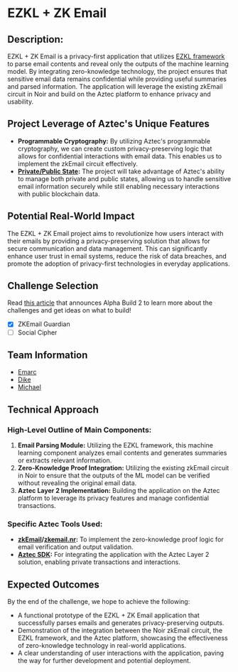 # EZKL + ZK Email

## Description:

EZKL + ZK Email is a privacy-first application that utilizes [EZKL framework](https://docs.ezkl.xyz/) to parse email contents and reveal only the outputs of the machine learning model. By integrating zero-knowledge technology, 
the project ensures that sensitive email data remains confidential while providing useful summaries and parsed information. The application will leverage the existing zkEmail circuit in Noir
and build on the Aztec platform to enhance privacy and usability.

## Project Leverage of Aztec's Unique Features

- **Programmable Cryptography:** By utilizing Aztec's programmable cryptography, we can create custom privacy-preserving logic that allows for confidential interactions with email data. This enables
us to implement the zkEmail circuit effectively.
- **[Private/Public State](https://docs.aztec.network/aztec/concepts/state_model):** The project will take advantage of Aztec's ability to manage both private and public states, allowing us to handle sensitive email information securely while still enabling 
necessary interactions with public blockchain data.

## Potential Real-World Impact

The EZKL + ZK Email project aims to revolutionize how users interact with their emails by providing a privacy-preserving solution that allows for secure communication and data management. This can 
significantly enhance user trust in email systems, reduce the risk of data breaches, and promote the adoption of privacy-first technologies in everyday applications.

## Challenge Selection
Read [this article](https://aztec.network/blog/unlocking-the-future-of-privacy-exploring-identity-and-social-use-cases-in-alpha-build-2-with-100k-in-prizes) that announces Alpha Build 2 to learn more about the challenges and get ideas on what to build!

- [x] ZKEmail Guardian
- [ ] Social Cipher

## Team Information

- [Emarc](https://github.com/emarc99)
- [Dike](https://github.com/psychemist)
- [Michael](https://github.com/michojekunle/)


## Technical Approach

### High-Level Outline of Main Components:

1. **Email Parsing Module:** Utilizing the EZKL framework, this machine learning component analyzes email contents and generates summaries or extracts relevant information.
2. **Zero-Knowledge Proof Integration:** Utilizing the existing zkEmail circuit in Noir to ensure that the outputs of the ML model can be verified without revealing the original email data.
3. **Aztec Layer 2 Implementation:** Building the application on the Aztec platform to leverage its privacy features and manage confidential transactions.

### Specific Aztec Tools Used:

- **[zkEmail](https://github.com/zkemail)/[zkemail.nr](https://github.com/zkemail/zkemail.nr):** To implement the zero-knowledge proof logic for email verification and output validation.
- **[Aztec SDK](https://docs.aztec.network/):** For integrating the application with the Aztec Layer 2 solution, enabling private transactions and interactions.

## Expected Outcomes

By the end of the challenge, we hope to achieve the following:
- A functional prototype of the EZKL + ZK Email application that successfully parses emails and generates privacy-preserving outputs.
- Demonstration of the integration between the Noir zkEmail circuit, the EZKL framework, and the Aztec platform, showcasing the effectiveness of zero-knowledge technology in real-world applications.
- A clear understanding of user interactions with the application, paving the way for further development and potential deployment.

